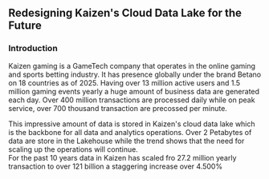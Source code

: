 
## Redesigning Kaizen's Cloud Data Lake for the Future


### Introduction 

Kaizen gaming is a GameTech company that operates in the online gaming and sports betting industry.
It has presence globally under the  brand Betano on 18 countries as of 2025. 
Having over 13 million active users and 1.5 million gaming events yearly a huge amount of business data are generated each day.
Over 400 million transactions are processed daily while on peak service, over 700 thousand transaction are precossed per minute.

This impressive amount of data is stored in Kaizen's cloud data lake which is the backbone for all data and analytics operations.
Over 2 Petabytes of data are store in the Lakehouse while the trend shows that the need for scaling up the operations will continue.  
For the past 10 years data in Kaizen has scaled fro 27.2 million yearly transaction to over 121 billion a staggering increase over 4.500% 